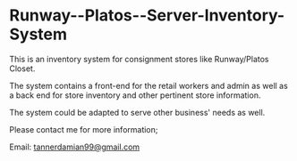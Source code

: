 # Runway--Platos--Server-Inventory-System

This is an inventory system for consignment stores like Runway/Platos Closet. 

The system contains a front-end for the retail workers and admin as well
as a back end for store inventory and other pertinent store information.

The system could be adapted to serve other business' needs as well.

Please contact me for more information;

Email: tannerdamian99@gmail.com
